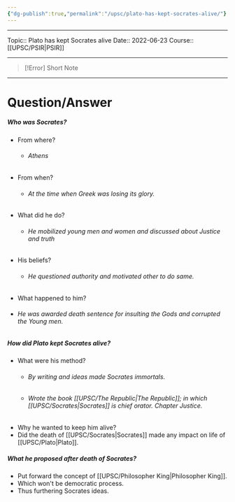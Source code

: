 ```yaml
---
{"dg-publish":true,"permalink":"/upsc/plato-has-kept-socrates-alive/"}
---
```


----
Topic:: Plato has kept Socrates alive
Date:: 2022-06-23
Course:: [[UPSC/PSIR\|PSIR]] 

----

>[!Error] Short Note

---
# Question/Answer
##### Who was Socrates? 
- From where? 
	- ###### Athens
- From when? 
	- ###### At the time when Greek was losing its glory.
- What did he do? 
	- ###### He mobilized young men and women and discussed about Justice and truth
- His beliefs? 
	- ###### He questioned authority and motivated other to do same.
- What happened to him? 
- ###### He was awarded death sentence for insulting the Gods and corrupted the Young men. 

##### How did Plato kept Socrates alive? 
- What were his method? 
	- ###### By writing and ideas made Socrates immortals.
	- ###### Wrote the book [[UPSC/The Republic\|The Republic]]; in which [[UPSC/Socrates\|Socrates]] is chief orator.  Chapter Justice. 
- Why he wanted to keep him alive? 
-  Did the death of [[UPSC/Socrates\|Socrates]] made any impact on life of [[UPSC/Plato\|Plato]]. 

##### What he proposed after death of Socrates?
- Put forward the concept of [[UPSC/Philosopher King\|Philosopher King]]. 
- Which won't be democratic process. 
- Thus furthering Socrates ideas. 


